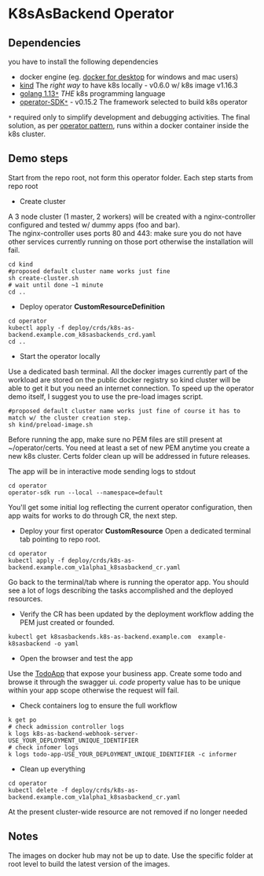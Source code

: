 # K8sAsBackend Operator

## Dependencies
you have to install the following dependencies

- docker engine (eg. [docker for desktop](https://docs.docker.com/install/)  for windows and mac users)
- [kind](https://kind.sigs.k8s.io/) The *right way* to have k8s locally - v0.6.0 w/ k8s image v1.16.3
- [golang 1.13`*`](https://golang.org/doc/install) *THE* k8s programming language
- [operator-SDK`*`](https://github.com/operator-framework/operator-sdk) - v0.15.2 The framework selected to build k8s operator

`*` required only to simplify development and debugging activities. The final solution, as per [operator pattern](https://kubernetes.io/docs/concepts/extend-kubernetes/operator/), runs within a docker container inside the k8s cluster. 

## Demo steps
Start from the repo root, not form this operator folder. Each step starts from repo root

- Create cluster

A 3 node cluster (1 master, 2 workers) will be created with a nginx-controller configured and tested w/ dummy apps (foo and bar).  
The nginx-controller uses ports 80 and 443: make sure you do not have other services currently running on those port otherwise the installation will fail.
```
cd kind
#proposed default cluster name works just fine
sh create-cluster.sh 
# wait until done ~1 minute
cd ..
```

- Deploy operator **CustomResourceDefinition**

```
cd operator
kubectl apply -f deploy/crds/k8s-as-backend.example.com_k8sasbackends_crd.yaml
cd ..
```

- Start the operator locally

Use a dedicated bash terminal. 
All the docker images currently part of the workload are stored on the public docker registry so kind cluster will be able to get it but you need an internet connection. To speed up the operator demo itself, I suggest you to use the pre-load images script.
```
#proposed default cluster name works just fine of course it has to match w/ the cluster creation step.
sh kind/preload-image.sh
```

Before running the app, make sure no PEM files are still present at ~/operator/certs.  You need at least a set of new PEM anytime you create a new k8s cluster. Certs folder clean up will be addressed in future releases.

The app will be in interactive mode sending logs to stdout
```
cd operator
operator-sdk run --local --namespace=default
```
You'll get some initial log reflecting the current operator configuration, then app waits for works to do through CR, the next step.

- Deploy your first operator **CustomResource**
Open a dedicated terminal tab pointing to repo root.
```
cd operator
kubectl apply -f deploy/crds/k8s-as-backend.example.com_v1alpha1_k8sasbackend_cr.yaml
```
Go back to the terminal/tab where is running the operator app. You should see a lot of logs describing the tasks accomplished and the deployed resources. 

- Verify the CR has been updated by the deployment workflow adding the PEM just created or founded.
```
kubectl get k8sasbackends.k8s-as-backend.example.com  example-k8sasbackend -o yaml
```

- Open the browser and test the app

Use the [TodoApp](http://localhost/default/example-k8sasbackend/todo-app/swagger-ui/index.html) that expose your business app. Create some todo and browse it through the swagger ui. *code* property value has to be unique within your app scope otherwise the request will fail.

- Check containers log to ensure the full workflow
```
k get po
# check admission controller logs
k logs k8s-as-backend-webhook-server-USE_YOUR_DEPLOYMENT_UNIQUE_IDENTIFIER
# check infomer logs
k logs todo-app-USE_YOUR_DEPLOYMENT_UNIQUE_IDENTIFIER -c informer
```

- Clean up everything
```
cd operator
kubectl delete -f deploy/crds/k8s-as-backend.example.com_v1alpha1_k8sasbackend_cr.yaml
```
At the present cluster-wide resource are not removed if no longer needed

## Notes
The images on docker hub may not be up to date. Use the specific folder at root level to build the latest version of the images.
